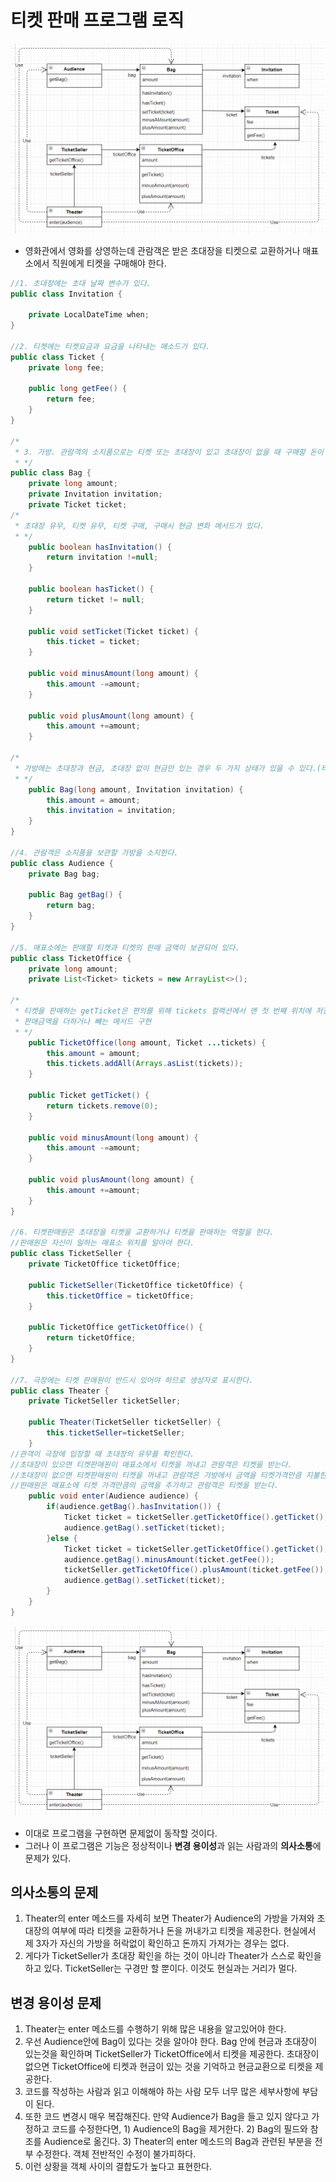 # 티켓 판매 프로그램 로직
![너무많은 클래스에 의존하는 Theater](https://github.com/nowv30/Object/blob/master/images/%EC%A3%BC%EC%84%9D%202020-07-12%20143244.png "너무많은 클래스에 의존하는 Theater")
- 영화관에서 영화를 상영하는데 관람객은 받은 초대장을 티켓으로 교환하거나 매표소에서 직원에게 티켓을 구매해야 한다.
```java
//1. 초대장에는 초대 날짜 변수가 있다.
public class Invitation {
	
	private LocalDateTime when;
}

//2. 티켓에는 티켓요금과 요금을 나타내는 매소드가 있다.
public class Ticket {
	private long fee;

	public long getFee() {
		return fee;
	}
}

/*
 * 3. 가방. 관람객의 소지품으로는 티켓 또는 초대장이 있고 초대장이 없을 때 구매할 돈이 있다.
 * */
public class Bag {
	private long amount;
	private Invitation invitation;
	private Ticket ticket;
/*
 * 초대장 유무, 티켓 유무, 티켓 구매, 구매시 현금 변화 메서드가 있다.
 * */
	public boolean hasInvitation() {
		return invitation !=null;
	}
	
	public boolean hasTicket() {
		return ticket != null;
	}
	
	public void setTicket(Ticket ticket) {
		this.ticket = ticket;
	}
	
	public void minusAmount(long amount) {
		this.amount -=amount;
	}
	
	public void plusAmount(long amount) {
		this.amount +=amount;
	}
	
/*
 * 가방에는 초대장과 현금, 초대장 없이 현금만 있는 경우 두 가지 상태가 있을 수 있다.(티켓 구매 안한 상태) 이를 생성자로 표현한다.
 * */
	public Bag(long amount, Invitation invitation) {
		this.amount = amount;
		this.invitation = invitation;
	}	
}

//4. 관람객은 소지품을 보관할 가방을 소지한다.
public class Audience {
	private Bag bag;
	
	public Bag getBag() {
		return bag;
	}
}

//5. 매표소에는 판매할 티켓과 티켓의 판매 금액이 보관되어 있다.
public class TicketOffice {
	private long amount;
	private List<Ticket> tickets = new ArrayList<>();
	
/*
 * 티켓을 판매하는 getTicket은 편의를 위해 tickets 컬랙션에서 맨 첫 번째 위치에 저장된 Ticket을 반환한다.
 * 판매금액을 더하거나 빼는 메서드 구현
 * */
	public TicketOffice(long amount, Ticket ...tickets) {
		this.amount = amount;
		this.tickets.addAll(Arrays.asList(tickets));
	}
	
	public Ticket getTicket() {
		return tickets.remove(0);
	}
	
	public void minusAmount(long amount) {
		this.amount -=amount;
	}
	
	public void plusAmount(long amount) {
		this.amount +=amount;
	}
}

//6. 티켓판매원은 초대장을 티켓을 교환하거나 티켓을 판매하는 역할을 한다.
//판매원은 자신이 일하는 매표소 위치를 알아야 한다.
public class TicketSeller {
	private TicketOffice ticketOffice;
	
	public TicketSeller(TicketOffice ticketOffice) {
		this.ticketOffice = ticketOffice;
	}
	
	public TicketOffice getTicketOffice() {
		return ticketOffice;
	}
}

//7. 극장에는 티켓 판매원이 반드시 있어야 하므로 생성자로 표시한다.
public class Theater {
	private TicketSeller ticketSeller;
	
	public Theater(TicketSeller ticketSeller) {
		this.ticketSeller=ticketSeller;
	}
//관객이 극장에 입장할 때 초대장의 유무를 확인한다.
//초대장이 있으면 티켓판매원이 매표소에서 티켓을 꺼내고 관람객은 티켓을 받는다.
//초대장이 없으면 티켓판매원이 티켓을 꺼내고 관람객은 가방에서 금액을 티켓가격만큼 지불한다.
//판매원은 매표소에 티켓 가격만큼의 금액을 추가하고 관람객은 티켓을 받는다.
	public void enter(Audience audience) {
		if(audience.getBag().hasInvitation()) {
			Ticket ticket = ticketSeller.getTicketOffice().getTicket();
			audience.getBag().setTicket(ticket);
		}else {
			Ticket ticket = ticketSeller.getTicketOffice().getTicket();
			audience.getBag().minusAmount(ticket.getFee());
			ticketSeller.getTicketOffice().plusAmount(ticket.getFee());
			audience.getBag().setTicket(ticket);
		}
	}
}

```

![너무많은 클래스에 의존하는 Theater](https://github.com/nowv30/Object/blob/master/images/%EC%A3%BC%EC%84%9D%202020-07-12%20143244.png "너무많은 클래스에 의존하는 Theater")
- 이대로 프로그램을 구현하면 문제없이 동작할 것이다.
- 그러나 이 프로그램은 기능은 정상적이나 **변경 용이성**과 읽는 사람과의 **의사소통**에 문제가 있다.

## 의사소통의 문제
1. Theater의 enter 메소드를 자세히 보면 Theater가 Audience의 가방을 가져와 초대장의 여부에 따라 티켓을 교환하거나 돈을 꺼내가고 티켓을 제공한다.
   현실에서 제 3자가 자신의 가방을 허락없이 확인하고 돈까지 가져가는 경우는 없다.
2. 게다가 TicketSeller가 초대장 확인을 하는 것이 아니라 Theater가 스스로 확인을 하고 있다. TicketSeller는 구경만 할 뿐이다. 
   이것도 현실과는 거리가 멀다.
   
## 변경 용이성 문제
1. Theater는 enter 메소드를 수행하기 위해 많은 내용을 알고있어야 한다.
2. 우선 Audience안에 Bag이 있다는 것을 알아야 한다. Bag 안에 현금과 초대장이 있는것을 확인하며 TicketSeller가 TicketOffice에서 티켓을 제공한다.
   초대장이 없으면 TicketOffice에 티켓과 현금이 있는 것을 기억하고 현금교환으로 티켓을 제공한다.
3. 코드를 작성하는 사람과 읽고 이해해야 하는 사람 모두 너무 많은 세부사항에 부담이 된다.
4. 또한 코드 변경시 매우 복잡해진다. 만약 Audience가 Bag을 들고 있지 않다고 가정하고 코드를 수정한다면, 1) Audience의 Bag을 제거한다. 2) Bag의 필드와 참조를 Audience로 옮긴다.
   3) Theater의 enter 메소드의 Bag과 관련된 부분을 전부 수정한다. 객체 전반적인 수정이 불가피하다.
5. 이런 상황을 객체 사이의 결합도가 높다고 표현한다.
